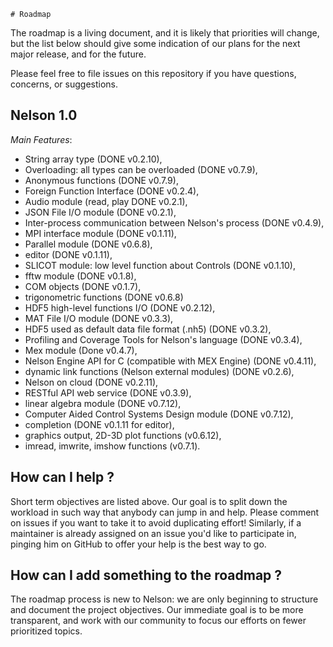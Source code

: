     # Roadmap

The roadmap is a living document, and it is likely that priorities will change, but the list below should give some indication of our plans for the next major release, and for the future.

Please feel free to file issues on this repository if you have questions, concerns, or suggestions.

## Nelson 1.0

_Main Features_:

- String array type (DONE v0.2.10),
- Overloading: all types can be overloaded (DONE v0.7.9),
- Anonymous functions (DONE v0.7.9),
- Foreign Function Interface (DONE v0.2.4),
- Audio module (read, play DONE v0.2.1),
- JSON File I/O module (DONE v0.2.1),
- Inter-process communication between Nelson's process (DONE v0.4.9),
- MPI interface module (DONE v0.1.11),
- Parallel module (DONE v0.6.8),
- editor (DONE v0.1.11),
- SLICOT module: low level function about Controls (DONE v0.1.10),
- fftw module (DONE v0.1.8),
- COM objects (DONE v0.1.7),
- trigonometric functions (DONE v0.6.8)
- HDF5 high-level functions I/O (DONE v0.2.12),
- MAT File I/O module (DONE v0.3.3),
- HDF5 used as default data file format (.nh5) (DONE v0.3.2),
- Profiling and Coverage Tools for Nelson's language (DONE v0.3.4),
- Mex module (Done v0.4.7),
- Nelson Engine API for C (compatible with MEX Engine) (DONE v0.4.11),
- dynamic link functions (Nelson external modules) (DONE v0.2.6),
- Nelson on cloud (DONE v0.2.11),
- RESTful API web service (DONE v0.3.9),
- linear algebra module (DONE v0.7.12),
- Computer Aided Control Systems Design module (DONE v0.7.12),
- completion (DONE v0.1.11 for editor),
- graphics output, 2D-3D plot functions (v0.6.12),
- imread, imwrite, imshow functions (v0.7.1).

## How can I help ?

Short term objectives are listed above. Our goal is to split down the workload in such way that anybody can jump in and help.
Please comment on issues if you want to take it to avoid duplicating effort!
Similarly, if a maintainer is already assigned on an issue you'd like to participate in, pinging him on GitHub to offer your help is
the best way to go.

## How can I add something to the roadmap ?

The roadmap process is new to Nelson: we are only beginning to structure and document the project objectives.
Our immediate goal is to be more transparent, and work with our community to
focus our efforts on fewer prioritized topics.
